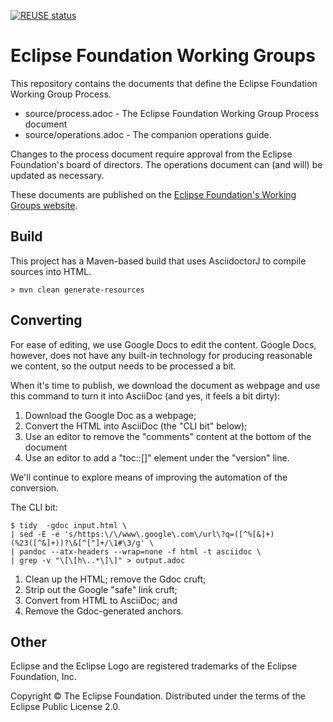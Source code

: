 <!--
 * Copyright (C) 2008,2021 Eclipse Foundation and others. 
 * 
 * This program and the accompanying materials are made available under the
 * terms of the Eclipse Public License v. 2.0 which is available at
 * http://www.eclipse.org/legal/epl-2.0.
 * 
 * SPDX-FileType: DOCUMENTATION
 *
 * SPDX-License-Identifier: EPL-2.0
-->

[![REUSE status](https://api.reuse.software/badge/github.com/EclipseFdn/EFWGP)](https://api.reuse.software/info/github.com/EclipseFdn/EFWGP)

# Eclipse Foundation Working Groups

This repository contains the documents that define the Eclipse Foundation Working Group Process.

* source/process.adoc - The Eclipse Foundation Working Group Process document
* source/operations.adoc - The companion operations guide.

Changes to the process document require approval from the Eclipse Foundation's board of directors. The operations document can (and will) be updated as necessary.

These documents are published on the [Eclipse Foundation's Working Groups website](https://www.eclipse.org/org/workinggroups/about.php).

## Build

This project has a Maven-based build that uses AsciidoctorJ to compile sources into HTML.

    > mvn clean generate-resources
    
## Converting

For ease of editing, we use Google Docs to edit the content. Google Docs, however, does not have any built-in technology for producing reasonable we content, so the output needs to be processed a bit. 

When it's time to publish, we download the document as webpage and use this command to turn it into AsciiDoc (and yes, it feels a bit dirty):

1. Download the Google Doc as a webpage;
2. Convert the HTML into AsciiDoc (the "CLI bit" below);
3. Use an editor to remove the "comments" content at the bottom of the document
4. Use an editor to add a "toc::[]" element under the "version" line.

We'll continue to explore means of improving the automation of the conversion. 

The CLI bit:

````
$ tidy  -gdoc input.html \
| sed -E -e 's/https:\/\/www\.google\.com\/url\?q=([^%[&]+)(%23([^&]+))?\&[^["]+/\1#\3/g' \
| pandoc --atx-headers --wrap=none -f html -t asciidoc \
| grep -v "\[\[h\..*\]\]" > output.adoc
````

1. Clean up the HTML; remove the Gdoc cruft;
2. Strip out the Google "safe" link cruft;
3. Convert from HTML to AsciiDoc; and
4. Remove the Gdoc-generated anchors.

## Other

Eclipse and the Eclipse Logo are registered trademarks of the Eclipse Foundation, Inc.

Copyright &copy; The Eclipse Foundation. Distributed under the terms of the Eclipse Public License 2.0.